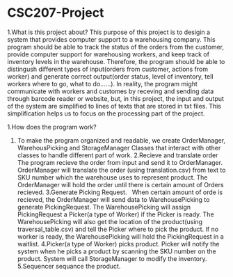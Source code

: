 # CSC207-Project

1.What is this project about?
This purpose of this project is to desigin a system that provides computer support to a warehousing company. This program should be able to track the status of the orders from the customer, provide computer support for warehousing workers, and keep track of inventory levels in the warehouse. Therefore, the program should be able to distingush different types of input(orders from customer, actions from worker) and generate correct output(order status, level of inventory, tell workers where to go, what to do......). In reality, the program might communicate with workers and customes by receving and sending data through barcode reader or website, but, in this project, the input and output of the system are simplified to lines of texts that are stored in txt files. This simplification helps us to focus on the processing part of the project.    

1.How does the program work?
  1. To make the program organized and readable, we create OrderManager, WarehousPicking and StorageManager Classes that interact with other classes to handle different part of work. 
  2.Recieve and translate order
    The program recieve the order from input and send it to OrderManager. OrderManager will translate the order (using translation.csv) from text to SKU number which the warehouse uses to represent product. The OrderManager will hold the order until there is certain amount of Orders recieved.
  3.Generate Picking Request. 
    When certain amount of orde is recieved, the OrderManager will send data to WarehousePicking to generate PickingRequest. The WarehousePicking will assign PickingRequest a Picker(a type of Worker) if the Picker is ready. The WarehousePicking will also get the location of the product(using traversal_table.csv) and tell the Picker where to pick the product. If no worker is ready, the WarehousePicking will hold the PickingRequest in a waitlist. 
  4.Picker(a type of Worker) picks product.
    Picker will notify the system when he picks a product by scanning the SKU number on the product. System will call StorageManager to modify the inventory. 
  5.Sequencer sequance the product.
